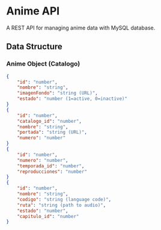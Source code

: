 # Anime API

A REST API for managing anime data with MySQL database.

## Data Structure

### Anime Object (Catalogo)
```json
{
    "id": "number",
    "nombre": "string",
    "imagenFondo": "string (URL)",
    "estado": "number (1=active, 0=inactive)"
}
{
    "id": "number",
    "catalogo_id": "number",
    "nombre": "string",
    "portada": "string (URL)",
    "numero": "number"
}
{
    "id": "number",
    "numero": "number",
    "temporada_id": "number",
    "reproducciones": "number"
}
{
    "id": "number",
    "nombre": "string",
    "codigo": "string (language code)",
    "ruta": "string (path to audio)",
    "estado": "number",
    "capitulo_id": "number"
}
